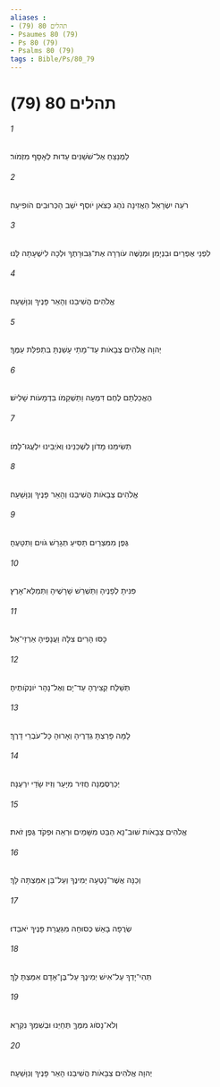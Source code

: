 ```yaml
---
aliases : 
- תהלים 80 (79)
- Psaumes 80 (79)
- Ps 80 (79)
- Psalms 80 (79)
tags : Bible/Ps/80_79
---
```


# תהלים 80 (79)

###### 1
לַמְנַצֵּחַ אֶל־שֹׁשַׁנִּים עֵדוּת לְאָסָף מִזְמֹור׃
###### 2
רֹעֵה יִשְׂרָאֵל הַאֲזִינָה נֹהֵג כַּצֹּאן יֹוסֵף יֹשֵׁב הַכְּרוּבִים הֹופִיעָה׃
###### 3
לִפְנֵי אֶפְרַיִם וּבִנְיָמִן וּמְנַשֶּׁה עֹורְרָה אֶת־גְּבוּרָתֶךָ וּלְכָה לִישֻׁעָתָה לָּנוּ׃
###### 4
אֱלֹהִים הֲשִׁיבֵנוּ וְהָאֵר פָּנֶיךָ וְנִוָּשֵׁעָה׃
###### 5
יְהוָה אֱלֹהִים צְבָאֹות עַד־מָתַי עָשַׁנְתָּ בִּתְפִלַּת עַמֶּךָ׃
###### 6
הֶאֱכַלְתָּם לֶחֶם דִּמְעָה וַתַּשְׁקֵמֹו בִּדְמָעֹות שָׁלִישׁ׃
###### 7
תְּשִׂימֵנוּ מָדֹון לִשְׁכֵנֵינוּ וְאֹיְבֵינוּ יִלְעֲגוּ־לָמֹו׃
###### 8
אֱלֹהִים צְבָאֹות הֲשִׁיבֵנוּ וְהָאֵר פָּנֶיךָ וְנִוָּשֵׁעָה׃
###### 9
גֶּפֶן מִמִּצְרַיִם תַּסִּיעַ תְּגָרֵשׁ גֹּויִם וַתִּטָּעֶהָ׃
###### 10
פִּנִּיתָ לְפָנֶיהָ וַתַּשְׁרֵשׁ שָׁרָשֶׁיהָ וַתְּמַלֵּא־אָרֶץ׃
###### 11
כָּסּוּ הָרִים צִלָּהּ וַעֲנָפֶיהָ אַרְזֵי־אֵל׃
###### 12
תְּשַׁלַּח קְצִירֶהָ עַד־יָם וְאֶל־נָהָר יֹונְקֹותֶיהָ׃
###### 13
לָמָּה פָּרַצְתָּ גְדֵרֶיהָ וְאָרוּהָ כָּל־עֹבְרֵי דָרֶךְ׃
###### 14
יְכַרְסְמֶנָּה חֲזִיר מִיָּעַר וְזִיז שָׂדַי יִרְעֶנָּה׃
###### 15
אֱלֹהִים צְבָאֹות שׁוּב־נָא הַבֵּט מִשָּׁמַיִם וּרְאֵה וּפְקֹד גֶּפֶן זֹאת׃
###### 16
וְכַנָּה אֲשֶׁר־נָטְעָה יְמִינֶךָ וְעַל־בֵּן אִמַּצְתָּה לָּךְ׃
###### 17
שְׂרֻפָה בָאֵשׁ כְּסוּחָה מִגַּעֲרַת פָּנֶיךָ יֹאבֵדוּ׃
###### 18
תְּהִי־יָדְךָ עַל־אִישׁ יְמִינֶךָ עַל־בֶּן־אָדָם אִמַּצְתָּ לָּךְ׃
###### 19
וְלֹא־נָסֹוג מִמֶּךָּ תְּחַיֵּנוּ וּבְשִׁמְךָ נִקְרָא׃
###### 20
יְהוָה אֱלֹהִים צְבָאֹות הֲשִׁיבֵנוּ הָאֵר פָּנֶיךָ וְנִוָּשֵׁעָה׃
